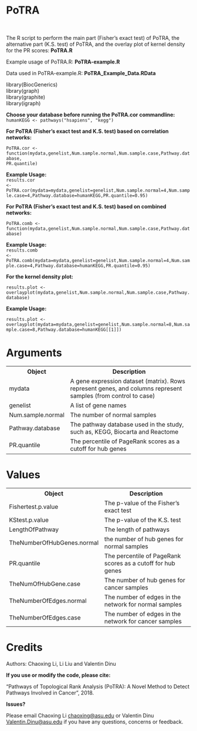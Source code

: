 # PoTRA

<br>

The R script to perform the main part (Fisher’s exact test) of PoTRA, the alternative part (K.S. test) of PoTRA, and the overlay plot of kernel density for the PR scores: <b>PoTRA.R</b><br>

Example usage of PoTRA.R: <b>PoTRA-example.R</b><br>

Data used in PoTRA-example.R: <b>PoTRA_Example_Data.RData</b><br>


library(BiocGenerics) <br>
library(graph) <br>
library(graphite) <br>
library(igraph) <br>

<b>Choose your database before running the PoTRA.cor commandline: <br> </b>
<code>humanKEGG <- pathways("hsapiens", "kegg") </code>


<b>For PoTRA (Fisher’s exact test and K.S. test) based on correlation networks:</b> <br>

<code>PoTRA.cor <- function(mydata,genelist,Num.sample.normal,Num.sample.case,Pathway.database, PR.quantile)</code>
 
<b>Example Usage: </b><br>
<code>results.cor <-PoTRA.cor(mydata=mydata,genelist=genelist,Num.sample.normal=4,Num.sample.case=4,Pathway.database=humanKEGG,PR.quantile=0.95)</code>


<b>For PoTRA (Fisher’s exact test and K.S. test) based on combined networks:</b> <br>

<code>PoTRA.comb <- function(mydata,genelist,Num.sample.normal,Num.sample.case,Pathway.database)</code>

<b>Example Usage: </b><br>
<code>results.comb <-PoTRA.comb(mydata=mydata,genelist=genelist,Num.sample.normal=4,Num.sample.case=4,Pathway.database=humanKEGG,PR.quantile=0.95)</code>


<b>For the kernel density plot:</b> <br>

<code>results.plot <- overlayplot(mydata,genelist,Num.sample.normal,Num.sample.case,Pathway.database)</code>

 
<b>Example Usage: </b><br>

<code>results.plot <- overlayplot(mydata=mydata,genelist=genelist,Num.sample.normal=8,Num.sample.case=8,Pathway.database=humanKEGG[[1]])</code>

# Arguments

<html>
<body>

<table>
 <tr>
    <th>Object</th>
     <th>Description</th>
   </tr>
   <tr>
    <td>mydata</td>
    <td>A gene expression dataset (matrix). Rows represent genes, and columns represent samples (from control to case)</td>
   </tr>
   <tr>
    <td>genelist</td>
    <td>A list of gene names</td>
   </tr>
    <tr>
    <td>Num.sample.normal</td>
    <td>The number of normal samples</td>
   </tr>
   <tr>
    <td>Pathway.database</td>
    <td>The pathway database used in the study, such as, KEGG, Biocarta and Reactome</td>
   </tr>
    <tr>
    <td>PR.quantile</td>
    <td>The percentile of PageRank scores as a cutoff for hub genes </td>
    </tr>
</table>

</body>
</html>

   
# Values

 
<html>
<body>

<table>
  <tr>
    <th>Object</th>
     <th>Description</th>
   </tr>
   <tr>
    <td>Fishertest.p.value</td>
    <td>The p-value of the Fisher’s exact test</td>
   </tr>
   <tr>
    <td>KStest.p.value</td>
    <td>The p-value of the K.S. test</td>
   </tr>
    <tr>
    <td>LengthOfPathway</td>
    <td>The length of pathways</td>
   </tr>
   <tr>
    <td>TheNumberOfHubGenes.normal</td>
    <td>the number of hub genes for normal samples</td>
   </tr>
    <tr>
    <td>PR.quantile</td>
    <td>The percentile of PageRank scores as a cutoff for hub genes </td>
    </tr>
    <tr>
    <td>TheNumOfHubGene.case</td>
    <td>The number of hub genes for cancer samples </td>
    </tr>
    <tr>
    <td>TheNumberOfEdges.normal</td>
    <td>The number of edges in the network for normal samples</td>
    </tr>
    <tr>
    <td>TheNumberOfEdges.case</td>
    <td>The number of edges in the network for cancer samples </td>
    </tr>
</table>

</body>
</html>
 
 
# Credits

Authors: Chaoxing Li, Li Liu and Valentin Dinu

 

<b>If you use or modify the code, please cite:</b>

“Pathways of Topological Rank Analysis (PoTRA): A Novel Method to Detect Pathways Involved in Cancer”, 2018.

 

<b>Issues?</b>

Please email Chaoxing Li <chaoxing@asu.edu> or Valentin Dinu <Valentin.Dinu@asu.edu> if you have any questions, concerns or feedback.

